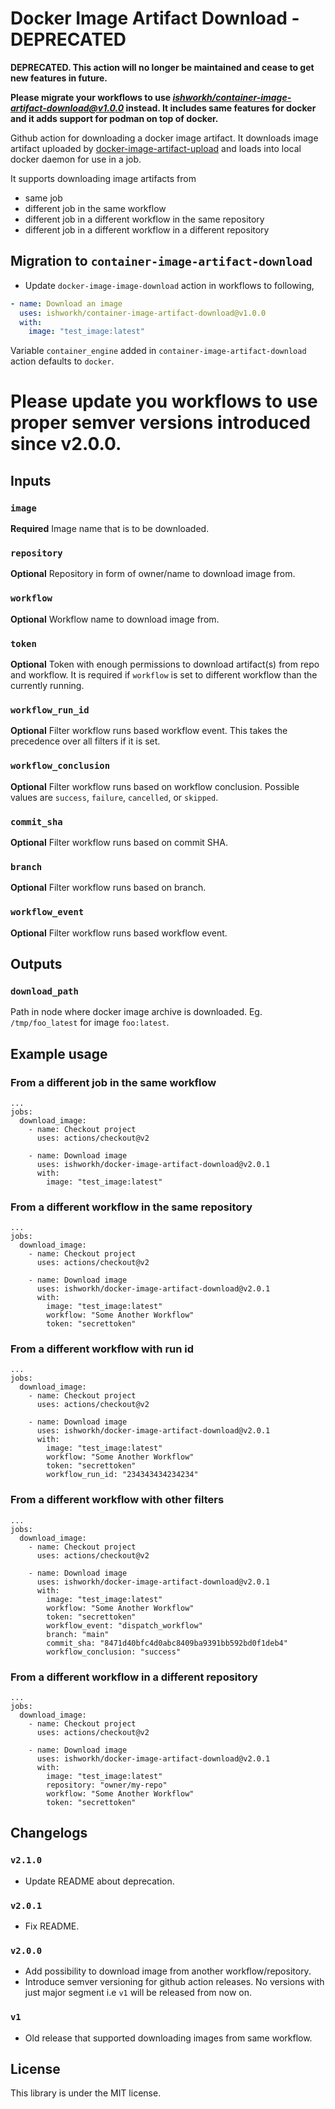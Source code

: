 # Docker Image Artifact Download - DEPRECATED

**DEPRECATED. This action will no longer be maintained and cease to get new features in future.**

**Please migrate your workflows to use [_ishworkh/container-image-artifact-download@v1.0.0_](https://github.com/ishworkh/container-image-artifact-download) instead. It includes same features for docker and it adds support for podman on top of docker.**

Github action for downloading a docker image artifact. It downloads image artifact uploaded by [docker-image-artifact-upload](https://github.com/ishworkh/docker-image-artifact-upload) and loads into local docker daemon for use in a job.

It supports downloading image artifacts from
- same job
- different job in the same workflow
- different job in a different workflow in the same repository
- different job in a different workflow in a different repository

## Migration to `container-image-artifact-download`

- Update `docker-image-image-download` action in workflows to following,

```yaml
- name: Download an image
  uses: ishworkh/container-image-artifact-download@v1.0.0
  with:
    image: "test_image:latest"
```

Variable `container_engine` added in `container-image-artifact-download` action defaults to `docker`.

# Please update you workflows to use proper semver versions introduced since v2.0.0.

## Inputs

### `image`

**Required** Image name that is to be downloaded.

### `repository`

**Optional** Repository in form of owner/name to download image from.

### `workflow`

**Optional** Workflow name to download image from.

### `token`

**Optional** Token with enough permissions to download artifact(s) from repo and workflow. It is required if `workflow` is set to different workflow than the currently running.

### `workflow_run_id`

**Optional** Filter workflow runs based workflow event. This takes the precedence over all filters if it is set.

### `workflow_conclusion`

**Optional** Filter workflow runs based on workflow conclusion. Possible values are `success`, `failure`, `cancelled`, or `skipped`.

### `commit_sha`

**Optional** Filter workflow runs based on commit SHA.

### `branch`

**Optional** Filter workflow runs based on branch.

### `workflow_event`

**Optional** Filter workflow runs based workflow event.

## Outputs

### `download_path`

Path in node where docker image archive is downloaded. Eg. `/tmp/foo_latest` for image `foo:latest`.

## Example usage

### From a different job in the same workflow

```
...
jobs:
  download_image:
    - name: Checkout project
      uses: actions/checkout@v2

    - name: Download image
      uses: ishworkh/docker-image-artifact-download@v2.0.1
      with:
        image: "test_image:latest"

```

### From a different workflow in the same repository

```
...
jobs:
  download_image:
    - name: Checkout project
      uses: actions/checkout@v2

    - name: Download image
      uses: ishworkh/docker-image-artifact-download@v2.0.1
      with:
        image: "test_image:latest"
        workflow: "Some Another Workflow"
        token: "secrettoken"
```

### From a different workflow with run id

```
...
jobs:
  download_image:
    - name: Checkout project
      uses: actions/checkout@v2

    - name: Download image
      uses: ishworkh/docker-image-artifact-download@v2.0.1
      with:
        image: "test_image:latest"
        workflow: "Some Another Workflow"
        token: "secrettoken"
        workflow_run_id: "234343434234234"
```

### From a different workflow with other filters

```
...
jobs:
  download_image:
    - name: Checkout project
      uses: actions/checkout@v2

    - name: Download image
      uses: ishworkh/docker-image-artifact-download@v2.0.1
      with:
        image: "test_image:latest"
        workflow: "Some Another Workflow"
        token: "secrettoken"
        workflow_event: "dispatch_workflow"
        branch: "main"
        commit_sha: "8471d40bfc4d0abc8409ba9391bb592bd0f1deb4"
        workflow_conclusion: "success"
```

### From a different workflow in a different repository

```
...
jobs:
  download_image:
    - name: Checkout project
      uses: actions/checkout@v2

    - name: Download image
      uses: ishworkh/docker-image-artifact-download@v2.0.1
      with:
        image: "test_image:latest"
        repository: "owner/my-repo"
        workflow: "Some Another Workflow"
        token: "secrettoken"
```

## Changelogs

### `v2.1.0`

- Update README about deprecation.

### `v2.0.1`

- Fix README.

### `v2.0.0`

- Add possibility to download image from another workflow/repository.
- Introduce semver versioning for github action releases. No versions with just major segment i.e `v1` will be released from now on.

### `v1`

- Old release that supported downloading images from same workflow.

## License
This library is under the MIT license.
